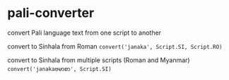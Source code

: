 # pali-converter
convert Pali language text from one script to another

convert to Sinhala from Roman 
`convert('janaka', Script.SI, Script.RO)`

convert to Sinhala from multiple scripts (Roman and Myanmar) 
`convert('janakaဗမာစာ', Script.SI)`
